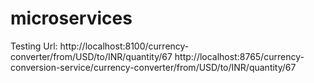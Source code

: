 # microservices
Testing Url:
http://localhost:8100/currency-converter/from/USD/to/INR/quantity/67
http://localhost:8765/currency-conversion-service/currency-converter/from/USD/to/INR/quantity/67
